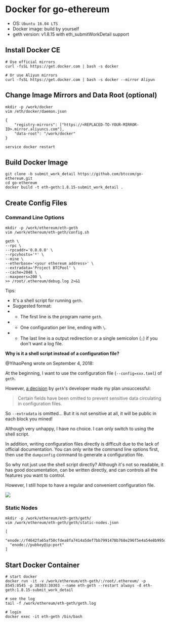 Docker for go-ethereum
============================

* OS: `Ubuntu 16.04 LTS`
* Docker image: build by yourself
* geth version: v1.8.15 with eth_submitWorkDetail support

## Install Docker CE

```
# Use official mirrors
curl -fsSL https://get.docker.com | bash -s docker

# Or use Aliyun mirrors
curl -fsSL https://get.docker.com | bash -s docker --mirror Aliyun
```

## Change Image Mirrors and Data Root (optional)

```
mkdir -p /work/docker
vim /eth/docker/daemon.json
```

```
{
    "registry-mirrors": ["https://<REPLACED-TO-YOUR-MIRROR-ID>.mirror.aliyuncs.com"],
    "data-root": "/work/docker"
}
```

```
service docker restart
```

## Build Docker Image

```
git clone -b submit_work_detail https://github.com/btccom/go-ethereum.git
cd go-ethereum
docker build -t eth-geth:1.8.15-submit_work_detail .
```

## Create Config Files

### Command Line Options

```
mkdir -p /work/ethereum/eth-geth
vim /work/ethereum/eth-geth/config.sh
```

```
geth \
--rpc \
--rpcaddr='0.0.0.0' \
--rpcvhosts='*' \
--mine \
--etherbase='<your ethereum address>' \
--extradata='Project BTCPool' \
--cache=2048 \
--maxpeers=200 \
>> /root/.ethereum/debug.log 2>&1
```

Tips:
* It's a shell script for running `geth`.
* Suggested format:
* * The first line is the program name `geth`.
* * One configuration per line, ending with `\`.
* * The last line is a output redirection or a single semicolon (`;`) if you don't want a log file.

**Why is it a shell script instead of a configuration file?**

@YihaoPeng wrote on September 4, 2018:

At the beginning, I want to use the configuration file (`--config=xxx.toml`) of `geth`.

However, [a decision](https://blog.ethereum.org/2017/04/14/geth-1-6-puppeth-master/) by `geth`'s developer made my plan unsuccessful:
> Certain fields have been omitted to prevent sensitive data circulating in configuration files.

So `--extradata` is omitted... But it is not sensitive at all, it will be public in each block you mined!

Although very unhappy, I have no choice. I can only switch to using the shell script.

In addition, writing configuration files directly is difficult due to the lack of official documentation.
You can only write the command line options first, then use the `dumpconfig` command to generate a configuration file.

So why not just use the shell script directly? Although it's not so readable, it has good documentation,
can be written directly, and can controls all the features you want to control.

However, I still hope to have a regular and convenient configuration file.

![](https://cloud.githubusercontent.com/assets/824194/20584597/69ca597c-b1b1-11e6-9461-4bbd1f88a211.jpeg)

### Static Nodes

```
mkdir -p /work/ethereum/eth-geth/geth/
vim /work/ethereum/eth-geth/geth/static-nodes.json
```

```
[
  "enode://f4642fa65af50cfdea8fa7414a5def7bb7991478b768e296f5e4a54e8b995de102e0ceae2e826f293c481b5325f89be6d207b003382e18a8ecba66fbaf6416c0@33.4.2.1:30303",
  "enode://pubkey@ip:port"
]
```

## Start Docker Container

```
# start docker
docker run -it -v /work/ethereum/eth-geth/:/root/.ethereum/ -p 8545:8545 -p 30303:30303 --name eth-geth --restart always -d eth-geth:1.8.15-submit_work_detail

# see the log
tail -f /work/ethereum/eth-geth/geth.log

# login
docker exec -it eth-geth /bin/bash
```
